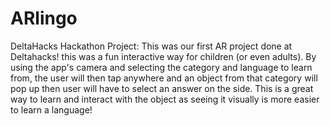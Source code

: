 # ARlingo
DeltaHacks Hackathon Project:
This was our first AR project done at Deltahacks! this was a fun interactive way for children (or even adults).
By using the app's camera and selecting the category and language to learn from, the user will then tap anywhere 
and an object from that category will pop up then user will have to select an answer on the side. 
This is a great way to learn and interact with the object as seeing it visually is more easier to learn a language!
